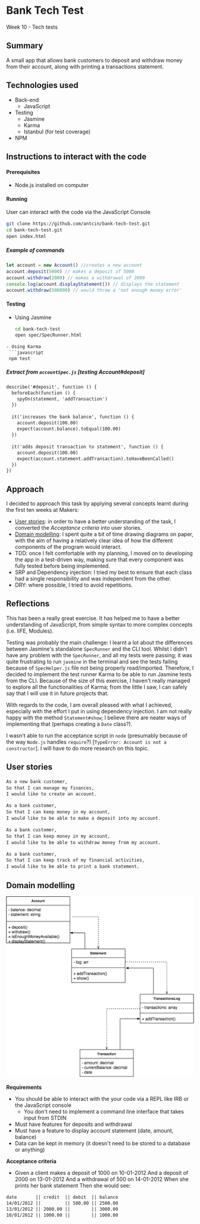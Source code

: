 # Bank Tech Test
Week 10 - Tech tests

Summary
----

A small app that allows bank customers to deposit and withdraw money from their account, along with printing a transactions statement.

## Technologies used
- Back-end
  - JavaScript
- Testing
  - Jasmine
  - Karma
  - Istanbul (for test coverage)
- NPM

## Instructions to interact with the code

#### Prerequisites
- Node.js installed on computer

#### Running
User can interact with the code via the JavaScript Console
```sh
git clone https://github.com/antcin/bank-tech-test.git
cd bank-tech-test.git
open index.html
```

##### Example of commands
```javascript
let account = new Account() //creates a new account
account.deposit(5000) // makes a deposit of 5000
account.withdraw(2000) // makes a withdrawal of 2000
console.log(account.displayStatement()) // displays the statement
account.withdraw(500000) // would throw a 'not enough money error'
```

#### Testing

- Using Jasmine
  ```sh
  cd bank-tech-test
  open spec/SpecRunner.html
 ```
- Using Karma
  ```javascript
  npm test
  ```
##### Extract from `accountSpec.js` [testing Account#deposit]
```
describe('#deposit', function () {
  beforeEach(function () {
    spyOn(statement, 'addTransaction')
  })

  it('increases the bank balance', function () {
    account.deposit(100.00)
    expect(account.balance).toEqual(100.00)
  })

  it('adds deposit transaction to statement', function () {
    account.deposit(100.00)
    expect(account.statement.addTransaction).toHaveBeenCalled()
  })
})
```

## Approach
I decided to approach this task by applying several concepts learnt during the first ten weeks at Makers:

- [User stories](#user-stories): in order to have a better understanding of the task, I converted the _Acceptance criteria_ into user stories.
- [Domain modelling](#domain-modelling): I spent quite a bit of time drawing diagrams on paper, with the aim of having a relatively clear idea of how the different components of the program would interact.
- TDD: once I felt comfortable with my planning, I moved on to developing the app in a test-driven way, making sure that every component was fully tested before being implemented.
- SRP and Dependency injection: I tried my best to ensure that each class had a single responsibility and was independent from the other.
- DRY: where possible, I tried to avoid repetitions.

## Reflections

This has been a really great exercise. It has helped me to have a better understanding of JavaScript, from simple syntax to more complex concepts (i.e. IIFE, Modules).

Testing was probably the main challenge: I learnt a lot about the differences between Jasmine's standalone `SpecRunner` and the CLI tool. Whilst I didn't have any problem with the `SpecRunner`, and all my tests were passing; it was quite frustrating to run `jasmine` in the terminal and see the tests failing because of  `SpecHelper.js` file not being properly read/imported. Therefore, I decided to implement the test runner Karma to be able to run Jasmine tests from the CLI. Because of the size of this exercise, I haven't really managed to explore all the functionalities of Karma; from the little I saw, I can safely say that I will use it in future projects that.

With regards to the code, I am overall pleased with what I achieved, especially with the effort I put in using dependency injection. I am not really happy with the method `Statement#show`; I believe there are neater ways of implementing that (perhaps creating a `Date` class?).

I wasn't able to run the acceptance script in `node` (presumably because of the way `Node.js` handles `require`?) [`TypeError: Account is not a constructor`]. I will have to do more research on this topic.

## User stories

```sh
As a new bank customer,
So that I can manage my finances,
I would like to create an account.
```

```sh
As a bank customer,
So that I can keep money in my account,
I would like to be able to make a deposit into my account.
```

```sh
As a bank customer,
So that I can keep money in my account,
I would like to be able to withdraw money from my account.
```

```sh
As a bank customer,
So that I can keep track of my financial activities,
I would like to be able to print a bank statement.
```

## Domain modelling
![Domain modelling](images/diagram.png "Diagram - bank-tech-test")

**Requirements**
* You should be able to interact with the your code via a REPL like IRB or the JavaScript console
  * You don't need to implement a command line interface that takes input from STDIN
* Must have features for deposits and withdrawal
* Must have a feature to display account statement (date, amount, balance)
* Data can be kept in memory (it doesn't need to be stored to a database or anything)

**Acceptance criteria**
* Given a client makes a deposit of 1000 on 10-01-2012 And a deposit of 2000 on 13-01-2012 And a withdrawal of 500 on 14-01-2012 When she prints her bank statement Then she would see:

```
date       || credit  || debit  || balance
14/01/2012 ||         || 500.00 || 2500.00
13/01/2012 || 2000.00 ||        || 3000.00
10/01/2012 || 1000.00 ||        || 1000.00
```
